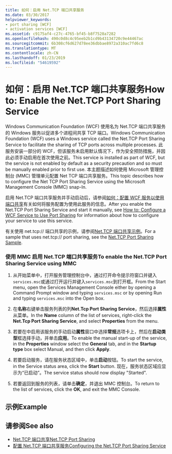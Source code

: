 ```yaml
---
title: 如何：启用 Net.TCP 端口共享服务
ms.date: 03/30/2017
helpviewer_keywords:
- port sharing [WCF]
- activation services [WCF]
ms.assetid: c9175af4-c27c-4765-bf45-b8f7528a7282
ms.openlocfilehash: 490c0d8c4c95eeb2b1cd9b43134720c9e44467ac
ms.sourcegitcommit: 6b308cf6d627d78ee36dbbae8972a310ac7fd6c8
ms.translationtype: MT
ms.contentlocale: zh-CN
ms.lasthandoff: 01/23/2019
ms.locfileid: "54619592"
---
```

# <a name="how-to-enable-the-nettcp-port-sharing-service"></a><span data-ttu-id="8e83b-102">如何：启用 Net.TCP 端口共享服务</span><span class="sxs-lookup"><span data-stu-id="8e83b-102">How to: Enable the Net.TCP Port Sharing Service</span></span>
<span data-ttu-id="8e83b-103">Windows Communication Foundation (WCF) 使用名为 Net.TCP 端口共享服务的 Windows 服务以促进多个进程间共享 TCP 端口。</span><span class="sxs-lookup"><span data-stu-id="8e83b-103">Windows Communication Foundation (WCF) uses a Windows service called the Net.TCP Port Sharing Service to facilitate the sharing of TCP ports across multiple processes.</span></span> <span data-ttu-id="8e83b-104">此服务安装一部分的 WCF，但该服务未启用默认情况下，作为安全预防措施，并因此必须手动启用在首次使用之前。</span><span class="sxs-lookup"><span data-stu-id="8e83b-104">This service is installed as part of WCF, but the service is not enabled by default as a security precaution and so must be manually enabled prior to first use.</span></span> <span data-ttu-id="8e83b-105">本主题描述如何使用 Microsoft 管理控制台 (MMC) 管理单元配置 Net TCP 端口共享服务。</span><span class="sxs-lookup"><span data-stu-id="8e83b-105">This topic describes how to configure the Net TCP Port Sharing Service using the Microsoft Management Console (MMC) snap-In.</span></span>  
  
 <span data-ttu-id="8e83b-106">启用 Net.TCP 端口共享服务并手动启动后，请参阅[如何：配置 WCF 服务以使用端口共享](../../../../docs/framework/wcf/feature-details/how-to-configure-a-wcf-service-to-use-port-sharing.md)有关如何将服务配置为使用此服务的信息。</span><span class="sxs-lookup"><span data-stu-id="8e83b-106">After you enable the Net.TCP Port Sharing Service and start it manually, see [How to: Configure a WCF Service to Use Port Sharing](../../../../docs/framework/wcf/feature-details/how-to-configure-a-wcf-service-to-use-port-sharing.md) for information about how to configure your service to use this service.</span></span>  
  
 <span data-ttu-id="8e83b-107">有关使用 net.tcp:// 端口共享的示例，请参阅[Net.TCP 端口共享示例](../../../../docs/framework/wcf/samples/net-tcp-port-sharing-sample.md)。</span><span class="sxs-lookup"><span data-stu-id="8e83b-107">For a sample that uses net.tcp:// port sharing, see the [Net.TCP Port Sharing Sample](../../../../docs/framework/wcf/samples/net-tcp-port-sharing-sample.md).</span></span>  
  
### <a name="to-enable-the-nettcp-port-sharing-service-using-mmc"></a><span data-ttu-id="8e83b-108">使用 MMC 启用 Net.TCP 端口共享服务</span><span class="sxs-lookup"><span data-stu-id="8e83b-108">To enable the Net.TCP Port Sharing Service using MMC</span></span>  
  
1.  <span data-ttu-id="8e83b-109">从开始菜单中，打开服务管理控制台中，通过打开命令提示符窗口并键入`services.msc`或通过打开运行并键入`services.msc`到打开框。</span><span class="sxs-lookup"><span data-stu-id="8e83b-109">From the Start menu, open the Services Management Console either by opening a Command Prompt window and typing `services.msc` or by opening Run and typing `services.msc` into the Open box.</span></span>  
  
2.  <span data-ttu-id="8e83b-110">在**名称**右键单击服务列表的列**Net.Tcp Port Sharing Service**，然后选择**属性**从菜单。</span><span class="sxs-lookup"><span data-stu-id="8e83b-110">In the **Name** column of the list of services, right-click the **Net.Tcp Port Sharing Service**, and select **Properties** from the menu.</span></span>  
  
3.  <span data-ttu-id="8e83b-111">若要在中启用该服务的手动启动**属性**窗口中选择**常规**选项卡上，然后在**启动类型**框选择手动，并单击**应用**。</span><span class="sxs-lookup"><span data-stu-id="8e83b-111">To enable the manual start-up of the service, in the **Properties** window select the **General** tab, and in the **Startup type** box select Manual, and then click **Apply**.</span></span>  
  
4.  <span data-ttu-id="8e83b-112">若要启动服务，请在服务状态区域中，单击**启动**按钮。</span><span class="sxs-lookup"><span data-stu-id="8e83b-112">To start the service,  in the Service status area, click the **Start** button.</span></span> <span data-ttu-id="8e83b-113">现在，服务状态区域应显示为“已启动”。</span><span class="sxs-lookup"><span data-stu-id="8e83b-113">The service status should now display "Started".</span></span>  
  
5.  <span data-ttu-id="8e83b-114">若要返回到服务的列表，请单击**确定**，并退出 MMC 控制台。</span><span class="sxs-lookup"><span data-stu-id="8e83b-114">To return to the list of services, click the **OK**, and exit the MMC Console.</span></span>  
  
## <a name="example"></a><span data-ttu-id="8e83b-115">示例</span><span class="sxs-lookup"><span data-stu-id="8e83b-115">Example</span></span>  
  
## <a name="see-also"></a><span data-ttu-id="8e83b-116">请参阅</span><span class="sxs-lookup"><span data-stu-id="8e83b-116">See also</span></span>
- [<span data-ttu-id="8e83b-117">Net.TCP 端口共享</span><span class="sxs-lookup"><span data-stu-id="8e83b-117">Net.TCP Port Sharing</span></span>](../../../../docs/framework/wcf/feature-details/net-tcp-port-sharing.md)
- [<span data-ttu-id="8e83b-118">配置 Net.TCP 端口共享服务</span><span class="sxs-lookup"><span data-stu-id="8e83b-118">Configuring the Net.TCP Port Sharing Service</span></span>](../../../../docs/framework/wcf/feature-details/configuring-the-net-tcp-port-sharing-service.md)
